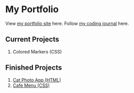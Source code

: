 <h1>My Portfolio</h1>
View <a href="https://zacharyjpeter.github.io">my portfolio site</a> here. Follow <a href="https://github.com/Zacharyjpeter/coding-journal/blob/main/journal.md"> my coding journal</a> here.
<br>
<h2>Current Projects</h2>
<ol>
  <li>Colored Markers (CSS)</li>
</ol>
<h2>Finished Projects</h2>
<ol>
  <li><a href="https://github.com/Zacharyjpeter/coding-journal/tree/main/Cat%20Photo%20App">Cat Photo App (HTML)</li>
  <li><a href="https://github.com/Zacharyjpeter/coding-journal/tree/main/Cafe%20Menu">Cafe Menu (CSS)</li>
</ol>
